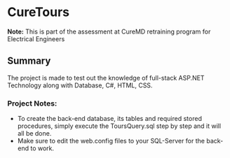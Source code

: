 # CureTours

**Note:** This is part of the assessment at CureMD retraining program for Electrical Engineers

## Summary

The project is made to test out the knowledge of full-stack ASP.NET Technology along with Database, C#, HTML, CSS.

### Project Notes:

* To create the back-end database, its tables and required stored procedures, simply execute the ToursQuery.sql step by step and it will all be done.
* Make sure to edit the web.config files to your SQL-Server for the back-end to work.
